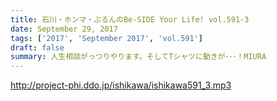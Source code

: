 ```yaml
---
title: 石川・ホンマ・ぶるんのBe-SIDE Your Life! vol.591-3
date: September 29, 2017
tags: ['2017', 'September 2017', 'vol.591']
draft: false
summary: 人生相談がっつりやります。そしてTシャツに動きが･･･！MIURA
---
```


http://project-phi.ddo.jp/ishikawa/ishikawa591_3.mp3